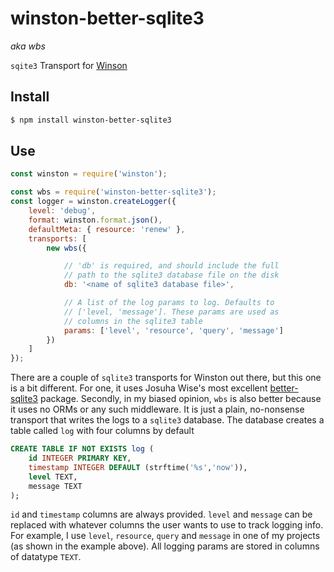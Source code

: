 # winston-better-sqlite3  
*aka wbs*

`sqite3` Transport for [Winson](https://zenodo.org)

## Install

```bash
$ npm install winston-better-sqlite3
```
## Use

```js
const winston = require('winston');

const wbs = require('winston-better-sqlite3');
const logger = winston.createLogger({
    level: 'debug',
    format: winston.format.json(),
    defaultMeta: { resource: 'renew' },
    transports: [
        new wbs({

            // 'db' is required, and should include the full 
            // path to the sqlite3 database file on the disk
            db: '<name of sqlite3 database file>',

            // A list of the log params to log. Defaults to 
            // ['level, 'message']. These params are used as 
            // columns in the sqlite3 table
            params: ['level', 'resource', 'query', 'message']
        })
    ]
});
```
There are a couple of `sqlite3` transports for Winston out there, but this one is a bit different. For one, it uses Josuha Wise's most excellent [better-sqlite3](https://www.npmjs.com/package/better-sqlite3) package. Secondly, in my biased opinion, `wbs` is also better because it uses no ORMs or any such middleware. It is just a plain, no-nonsense transport that writes the logs to a `sqlite3` database. The database creates a table called `log` with four columns by default

```sql
CREATE TABLE IF NOT EXISTS log (
    id INTEGER PRIMARY KEY,
    timestamp INTEGER DEFAULT (strftime('%s','now')),
    level TEXT,
    message TEXT
);
```

`id` and `timestamp` columns are always provided. `level` and `message` can be replaced with whatever columns the user wants to use to track logging info. For example, I use `level`, `resource`, `query` and `message` in one of my projects (as shown in the example above). All logging params are stored in columns of datatype `TEXT`.